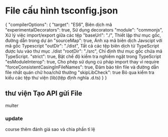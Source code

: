# File cấu hình tsconfig.json
{
  "compilerOptions": {
    "target": "ES6",                                Biên dịch mã
    "experimentalDecorators": true,                 Sử dụng decorators
    "module": "commonjs",                           Xử lý việc import/export giữa các tệp
    "baseUrl": "./",                                Thiết lập thư mục gốc, đường dẫn trong dự án
    "sourceMap": true,                              Ánh xạ mã biên dịch Javscipt với mã gốc Typescript
    "outDir": "./dist",                             Tất cả các tệp biên dịch từ TypeScript được lưu vào thư mục ./dist
    "rootDir": "./src",                             Chỉ định thư mục gốc chứa mã TypeScript.
    "strict": true,                                 Bật chế độ kiểm tra nghiêm ngặt trong TypeScript
    "esModuleInterop": true,                        Cho phép sử dụng cú pháp import thay vì require
    "forceConsistentCasingInFileNames": true,       Đảm bảo tên file và đường dẫn file nhất quán chữ hoa/chữ thường
    "skipLibCheck": true                            Bỏ qua kiểm tra kiểu các tệp thư viện (lib)(tệp định nghĩa .d.ts)
  }
}

## thư viện Tạo API gửi File

multer
### update
course thêm đánh giá sao và chia phần tỉ lệ